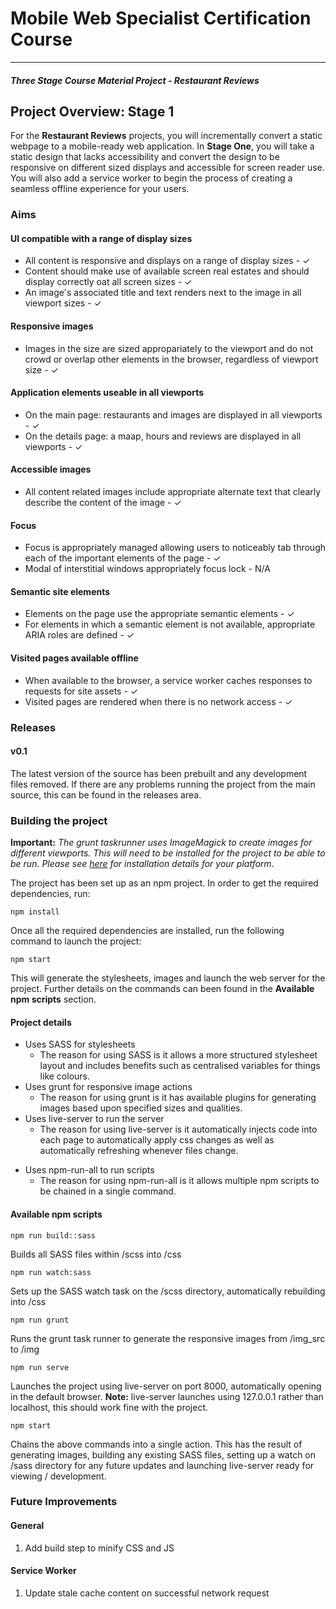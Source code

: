 # Mobile Web Specialist Certification Course

---

#### _Three Stage Course Material Project - Restaurant Reviews_

## Project Overview: Stage 1

For the **Restaurant Reviews** projects, you will incrementally convert a static webpage to a mobile-ready web application. In **Stage One**, you will take a static design that lacks accessibility and convert the design to be responsive on different sized displays and accessible for screen reader use. You will also add a service worker to begin the process of creating a seamless offline experience for your users.

### Aims

#### UI compatible with a range of display sizes

* All content is responsive and displays on a range of display sizes - ✓
* Content should make use of available screen real estates and should display correctly oat all screen sizes - ✓
* An image's associated title and text renders next to the image in all viewport sizes - ✓

#### Responsive images

* Images in the size are sized appropariately to the viewport and do not crowd or overlap other elements in the browser, regardless of viewport size - ✓

#### Application elements useable in all viewports

* On the main page: restaurants and images are displayed in all viewports - ✓
* On the details page: a maap, hours and reviews are displayed in all viewports - ✓

#### Accessible images

* All content related images include appropriate alternate text that clearly describe the content of the image - ✓

#### Focus

* Focus is appropriately managed allowing users to noticeably tab through each of the important elements of the page - ✓
* Modal of interstitial windows appropriately focus lock - N/A

#### Semantic site elements

* Elements on the page use the appropriate semantic elements - ✓
* For elements in which a semantic element is not available, appropriate ARIA roles are defined - ✓

#### Visited pages available offline

* When available to the browser, a service worker caches responses to requests for site assets - ✓
* Visited pages are rendered when there is no network access - ✓

### Releases

#### v0.1

The latest version of the source has been prebuilt and any development files removed. If there are any problems running the project from the main source, this can be found in the releases area.

### Building the project

**Important:** _The grunt taskrunner uses ImageMagick to create images for different viewports. This will need to be installed for the project to be able to be run. Please see [here](https://www.imagemagick.org/script/download.php) for installation details for your platform_.

The project has been set up as an npm project. In order to get the required dependencies, run:

```
npm install
```

Once all the required dependencies are installed, run the following command to launch the project:

```
npm start
```

This will generate the stylesheets, images and launch the web server for the project. Further details on the commands can been found in the **Available npm scripts** section.

#### Project details

* Uses SASS for stylesheets
  * The reason for using SASS is it allows a more structured stylesheet layout and includes benefits such as centralised variables for things like colours.
* Uses grunt for responsive image actions
  * The reason for using grunt is it has available plugins for generating images based upon specified sizes and qualities.
* Uses live-server to run the server
  * The reason for using live-server is it automatically injects code into each page to automatically apply css changes as well as automatically refreshing whenever files change.

- Uses npm-run-all to run scripts
  * The reason for using npm-run-all is it allows multiple npm scripts to be chained in a single command.

#### Available npm scripts

```
npm run build::sass
```

Builds all SASS files within /scss into /css

```
npm run watch:sass
```

Sets up the SASS watch task on the /scss directory, automatically rebuilding into /css

```
npm run grunt
```

Runs the grunt task runner to generate the responsive images from /img_src to /img

```
npm run serve
```

Launches the project using live-server on port 8000, automatically opening in the default browser. **Note:** live-server launches using 127.0.0.1 rather than localhost, this should work fine with the project.

```
npm start
```

Chains the above commands into a single action. This has the result of generating images, building any existing SASS files, setting up a watch on /sass directory for any future updates and launching live-server ready for viewing / development.

### Future Improvements

#### General

1.  Add build step to minify CSS and JS

#### Service Worker

1.  Update stale cache content on successful network request

